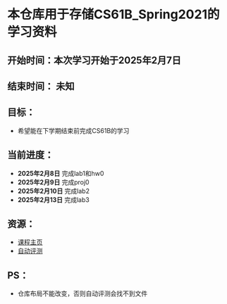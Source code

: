 # 本仓库用于存储CS61B_Spring2021的学习资料

## 开始时间：本次学习开始于2025年2月7日

## 结束时间： 未知

## 目标：
- 希望能在下学期结束前完成CS61B的学习

## 当前进度：
- **2025年2月8日** 完成lab1和hw0
- **2025年2月9日** 完成proj0
- **2025年2月10日** 完成lab2
- **2025年2月13日** 完成lab3

## 资源：
- [课程主页](https://sp21.datastructur.es/)
- [自动评测](https://www.gradescope.com/)

## PS：
- 仓库布局不能改变，否则自动评测会找不到文件